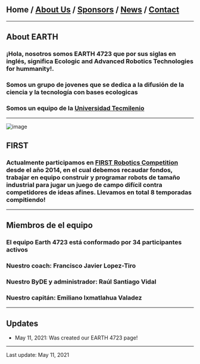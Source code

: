 ## Home / [About Us](/about_us) / [Sponsors](/sponsors) / [News](/news) / [Contact](/contact)

---

## About EARTH 

### ¡Hola, nosotros somos EARTH 4723 que por sus siglas en inglés, significa Ecologic and Advanced Robotics Technologies for hummanity!.
### Somos un grupo de jovenes que se dedica a la difusión de la ciencia y la tecnología con bases ecologicas
### Somos un equipo de la [Universidad Tecmilenio](http://tecmilenio.mx)
---

![image](https://user-images.githubusercontent.com/83673358/128615139-0984e042-6f55-4966-a905-c6b2a0b84edc.png)

## FIRST


### Actualmente participamos en [FIRST Robotics Competition](https://www.firstinspires.org/robotics/frc/what-is-first-robotics-competition) desde el año 2014, en el cual debemos recaudar fondos, trabajar en equipo construir y programar robots de tamaño industrial para jugar un juego de campo difícil contra competidores de ideas afines. Llevamos en total 8 temporadas compitiendo!

---

## Miembros de el equipo 

### El equipo Earth 4723 está conformado por 34 participantes activos 
### Nuestro coach: Francisco Javier Lopez-Tiro
### Nuestro ByDE y administrador: Raúl Santiago Vidal
### Nuestro capitán: Emiliano Ixmatlahua Valadez

---


## Updates

* May 11, 2021: Was created our EARTH 4723 page!

---

Last update: May 11, 2021 
